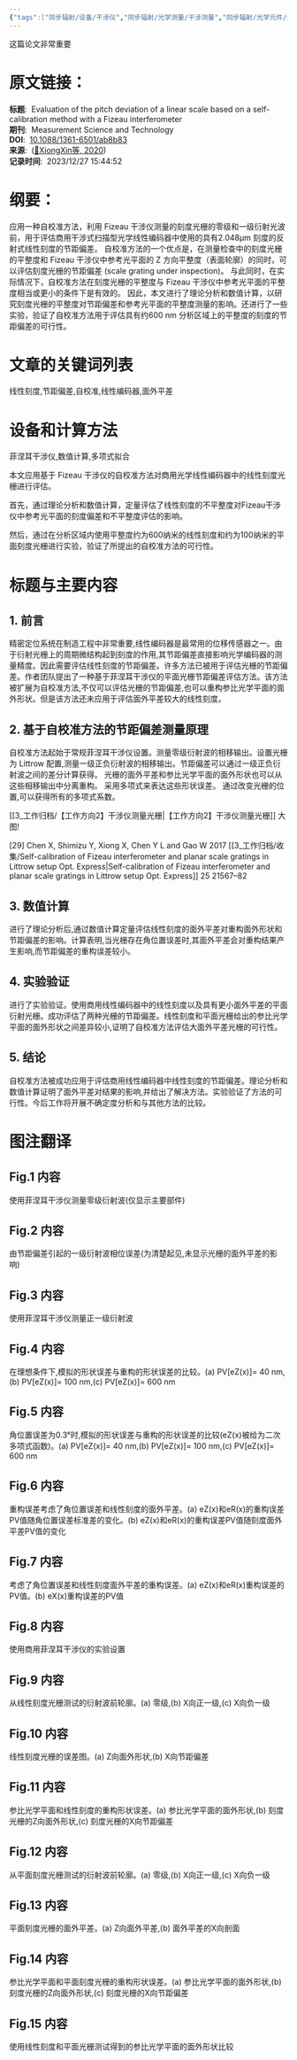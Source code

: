 ```yaml
---
{"tags":["同步辐射/设备/干涉仪","同步辐射/光学测量/干涉测量","同步辐射/光学元件/光栅"],"评分":5,"类型":["论文"],"发表年份":2020,"简单评价":"待总结","dg-publish":true,"permalink":"/3_工作归档/收集/Evaluation of the pitch deviation of a linear scale based on a self-calibration method with a Fizeau interferometer/","dgPassFrontmatter":true}
---
```


这篇论文非常重要

# 原文链接：
**标题**:  Evaluation of the pitch deviation of a linear scale based on a self-calibration method with a Fizeau interferometer  
**期刊**:  Measurement Science and Technology  
**DOI**:  [10.1088/1361-6501/ab8b83](https://doi.org/10.1088/1361-6501/ab8b83)  
**来源**:  ([📖XiongXin等, 2020](zotero://open-pdf/library/items/7C5Y574U?page=1))  
**记录时间**:  2023/12/27 15:44:52



# 纲要：
应用一种自校准方法，利用 Fizeau 干涉仪测量的刻度光栅的零级和一级衍射光波前，用于评估商用干涉式扫描型光学线性编码器中使用的具有2.048μm 刻度的反射式线性刻度的节距偏差。
自校准方法的一个优点是，在测量检查中的刻度光栅的平整度和 Fizeau 干涉仪中参考光平面的 Z 方向平整度（表面轮廓）的同时，可以评估刻度光栅的节距偏差 (scale grating under inspection)。
与此同时，在实际情况下，自校准方法在刻度光栅的平整度与 Fizeau 干涉仪中参考光平面的平整度相当或更小的条件下是有效的。
因此，本文进行了理论分析和数值计算，以研究刻度光栅的平整度对节距偏差和参考光平面的平整度测量的影响。还进行了一些实验，验证了自校准方法用于评估具有约600 nm 分析区域上的平整度的刻度的节距偏差的可行性。

# 文章的关键词列表

线性刻度,节距偏差,自校准,线性编码器,面外平差

# 设备和计算方法

菲涅耳干涉仪,数值计算,多项式拟合

本文应用基于 Fizeau 干涉仪的自校准方法对商用光学线性编码器中的线性刻度光栅进行评估。

首先，通过理论分析和数值计算，定量评估了线性刻度的不平整度对Fizeau干涉仪中参考光平面的刻度偏差和不平整度评估的影响。

然后，通过在分析区域内使用平整度约为600纳米的线性刻度和约为100纳米的平面刻度光栅进行实验，验证了所提出的自校准方法的可行性。
# 标题与主要内容

## 1. 前言

精密定位系统在制造工程中非常重要,线性编码器是最常用的位移传感器之一。由于衍射光栅上的周期微结构起到刻度的作用,其节距偏差直接影响光学编码器的测量精度。因此需要评估线性刻度的节距偏差。许多方法已被用于评估光栅的节距偏差。作者团队提出了一种基于菲涅耳干涉仪的平面光栅节距偏差评估方法。该方法被扩展为自校准方法,不仅可以评估光栅的节距偏差,也可以重构参比光学平面的面外形状。但是该方法还未应用于评估面外平差较大的线性刻度。

## 2. 基于自校准方法的节距偏差测量原理

自校准方法起始于常规菲涅耳干涉仪设置。测量零级衍射波的相移输出。设置光栅为 Littrow 配置,测量一级正负衍射波的相移输出。节距偏差可以通过一级正负衍射波之间的差分计算获得。
光栅的面外平差和参比光学平面的面外形状也可以从这些相移输出中分离重构。
采用多项式来表达这些形状误差。
通过改变光栅的位置,可以获得所有的多项式系数。

[[3_工作归档/【工作方向2】干涉仪测量光栅\|【工作方向2】干涉仪测量光栅]]  大图!

[29] Chen X, Shimizu Y, Xiong X, Chen Y L and Gao W 2017 [[3_工作归档/收集/Self-calibration of Fizeau interferometer and planar scale gratings in Littrow setup Opt. Express\|Self-calibration of Fizeau interferometer and planar scale gratings in Littrow setup Opt. Express]] 25 21567–82



## 3. 数值计算

进行了理论分析后,通过数值计算定量评估线性刻度的面外平差对重构面外形状和节距偏差的影响。计算表明,当光栅存在角位置误差时,其面外平差会对重构结果产生影响,而节距偏差的重构误差较小。




## 4. 实验验证

进行了实验验证。使用商用线性编码器中的线性刻度以及具有更小面外平差的平面衍射光栅。成功评估了两种光栅的节距偏差。线性刻度和平面光栅给出的参比光学平面的面外形状之间差异较小,证明了自校准方法评估大面外平差光栅的可行性。

## 5. 结论

自校准方法被成功应用于评估商用线性编码器中线性刻度的节距偏差。理论分析和数值计算证明了面外平差对结果的影响,并给出了解决方法。实验验证了方法的可行性。今后工作将开展不确定度分析和与其他方法的比较。

# 图注翻译

## Fig.1 内容

使用菲涅耳干涉仪测量零级衍射波(仅显示主要部件)

## Fig.2 内容

由节距偏差引起的一级衍射波相位误差(为清楚起见,未显示光栅的面外平差的影响)

## Fig.3 内容

使用菲涅耳干涉仪测量正一级衍射波

## Fig.4 内容

在理想条件下,模拟的形状误差与重构的形状误差的比较。(a) PV[eZ(x)]= 40 nm,(b) PV[eZ(x)]= 100 nm,(c) PV[eZ(x)]= 600 nm

## Fig.5 内容

角位置误差为0.3°时,模拟的形状误差与重构的形状误差的比较(eZ(x)被给为二次多项式函数)。(a) PV[eZ(x)]= 40 nm,(b) PV[eZ(x)]= 100 nm,(c) PV[eZ(x)]= 600 nm

## Fig.6 内容

重构误差考虑了角位置误差和线性刻度的面外平差。(a) eZ(x)和eR(x)的重构误差PV值随角位置误差标准差的变化。(b) eZ(x)和eR(x)的重构误差PV值随刻度面外平差PV值的变化

## Fig.7 内容

考虑了角位置误差和线性刻度面外平差的重构误差。(a) eZ(x)和eR(x)重构误差的PV值。(b) eX(x)重构误差的PV值

## Fig.8 内容

使用商用菲涅耳干涉仪的实验设置

## Fig.9 内容

从线性刻度光栅测试的衍射波前轮廓。(a) 零级,(b) X向正一级,(c) X向负一级

## Fig.10 内容

线性刻度光栅的误差图。(a) Z向面外形状,(b) X向节距偏差

## Fig.11 内容

参比光学平面和线性刻度的重构形状误差。(a) 参比光学平面的面外形状,(b) 刻度光栅的Z向面外形状,(c) 刻度光栅的X向节距偏差

## Fig.12 内容

从平面刻度光栅测试的衍射波前轮廓。(a) 零级,(b) X向正一级,(c) X向负一级

## Fig.13 内容

平面刻度光栅的面外平差。(a) Z向面外平差,(b) 面外平差的X向剖面

## Fig.14 内容

参比光学平面和平面刻度光栅的重构形状误差。(a) 参比光学平面的面外形状,(b) 刻度光栅的Z向面外形状,(c) 刻度光栅的X向节距偏差

## Fig.15 内容

使用线性刻度和平面光栅测试得到的参比光学平面的面外形状比较

